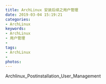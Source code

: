 ```yaml
---
title: ArchLinux 安装后续之用户管理
date: 2019-03-04 15:19:21
categories:
- ArchLinux
keywords:
- ArchLinux
- 用户管理
-
tags:
- ArchLinux
-
photos:
---
```

Archlinux_Postinstallation_User_Management
